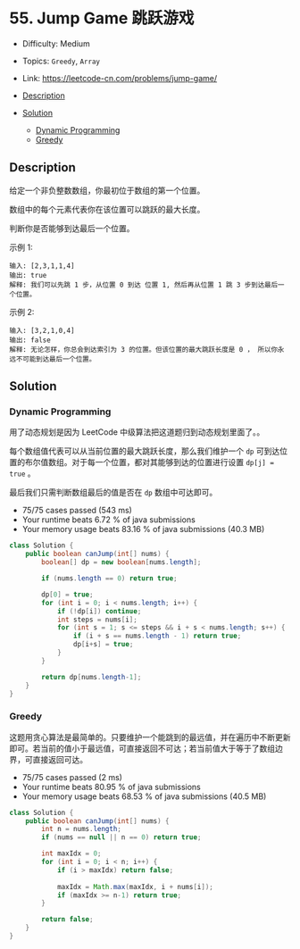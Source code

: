 <!-- omit in toc -->
# 55. Jump Game 跳跃游戏

- Difficulty: Medium
- Topics: `Greedy`, `Array`
- Link: https://leetcode-cn.com/problems/jump-game/

- [Description](#description)
- [Solution](#solution)
  - [Dynamic Programming](#dynamic-programming)
  - [Greedy](#greedy)

## Description

给定一个非负整数数组，你最初位于数组的第一个位置。

数组中的每个元素代表你在该位置可以跳跃的最大长度。

判断你是否能够到达最后一个位置。

示例 1:
```
输入: [2,3,1,1,4]
输出: true
解释: 我们可以先跳 1 步，从位置 0 到达 位置 1, 然后再从位置 1 跳 3 步到达最后一个位置。
```
示例 2:
```
输入: [3,2,1,0,4]
输出: false
解释: 无论怎样，你总会到达索引为 3 的位置。但该位置的最大跳跃长度是 0 ， 所以你永远不可能到达最后一个位置。
```

## Solution

### Dynamic Programming

用了动态规划是因为 LeetCode 中级算法把这道题归到动态规划里面了。。

每个数组值代表可以从当前位置的最大跳跃长度，那么我们维护一个 `dp` 可到达位置的布尔值数组。对于每一个位置，都对其能够到达的位置进行设置 `dp[j] = true` 。

最后我们只需判断数组最后的值是否在 `dp` 数组中可达即可。

- 75/75 cases passed (543 ms)
- Your runtime beats 6.72 % of java submissions
- Your memory usage beats 83.16 % of java submissions (40.3 MB)

```java
class Solution {
    public boolean canJump(int[] nums) {
        boolean[] dp = new boolean[nums.length];

        if (nums.length == 0) return true;

        dp[0] = true;
        for (int i = 0; i < nums.length; i++) {
            if (!dp[i]) continue;
            int steps = nums[i];
            for (int s = 1; s <= steps && i + s < nums.length; s++) {
                if (i + s == nums.length - 1) return true;
                dp[i+s] = true;
            }
        }

        return dp[nums.length-1];
    }
}
```

### Greedy

这题用贪心算法是最简单的。只要维护一个能跳到的最远值，并在遍历中不断更新即可。若当前的值小于最远值，可直接返回不可达；若当前值大于等于了数组边界，可直接返回可达。

- 75/75 cases passed (2 ms)
- Your runtime beats 80.95 % of java submissions
- Your memory usage beats 68.53 % of java submissions (40.5 MB)

```java
class Solution {
    public boolean canJump(int[] nums) {
        int n = nums.length;
        if (nums == null || n == 0) return true;

        int maxIdx = 0;
        for (int i = 0; i < n; i++) {
            if (i > maxIdx) return false;
            
            maxIdx = Math.max(maxIdx, i + nums[i]);
            if (maxIdx >= n-1) return true;
        }

        return false;
    }
}
```

